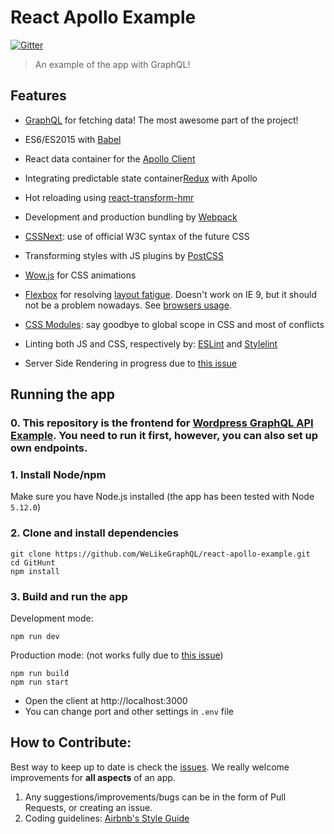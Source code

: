 # React Apollo Example

[![Gitter][gitter-img]][gitter-link]

> An example of the app with GraphQL!

[gitter-img]: https://badges.gitter.im/Join%20Chat.svg
[gitter-link]: https://gitter.im/WeLikeGraphQL/react-apollo-example?utm_source=badge&utm_medium=badge&utm_campaign=pr-badge&utm_content=badge

## Features

 - [GraphQL](http://graphql.org/) for fetching data! The most awesome part of the project!
 - ES6/ES2015 with [Babel](https://babeljs.io/)
 - React data container for the [Apollo Client](http://dev.apollodata.com/react/) 
 - Integrating predictable state container[Redux](http://redux.js.org) with Apollo
 - Hot reloading using [react-transform-hmr](https://github.com/gaearon/react-transform-hmr)
 - Development and production bundling by [Webpack](https://webpack.github.io)
 - [CSSNext](http://cssnext.io/): use of official W3C syntax of the future CSS
 - Transforming styles with JS plugins by [PostCSS](http://postcss.org/)
 - [Wow.js](http://mynameismatthieu.com/WOW/) for CSS animations
 - [Flexbox](https://css-tricks.com/snippets/css/a-guide-to-flexbox/) for resolving [layout fatigue](http://blog.karenmenezes.com/2014/apr/13/floats-inline-block-or-display-table-or-flexbox/). Doesn't work on IE 9, but it should not be a problem nowadays. See [browsers usage](http://caniuse.com/usage-table).
 - [CSS Modules](https://github.com/css-modules/css-modules): say goodbye to global scope in CSS and most of conflicts
 - Linting both JS and CSS, respectively by: [ESLint](http://eslint.org/) and [Stylelint](http://stylelint.io/)
 

 - Server Side Rendering in progress due to [this issue](https://github.com/apollostack/react-apollo/issues/250)
 
## Running the app

### 0. This repository is the frontend for [Wordpress GraphQL API Example](https://github.com/WeLikeGraphQL/wordpress-graphql-api-example). You need to run it first, however, you can also set up own endpoints.

### 1. Install Node/npm

Make sure you have Node.js installed (the app has been tested with Node `5.12.0`)

### 2. Clone and install dependencies

```
git clone https://github.com/WeLikeGraphQL/react-apollo-example.git
cd GitHunt
npm install
```

### 3. Build and run the app

Development mode:
```
npm run dev
```

Production mode: (not works fully due to [this issue](https://github.com/apollostack/react-apollo/issues/250))
```
npm run build
npm run start
```

- Open the client at http://localhost:3000
- You can change port and other settings in `.env` file

## How to Contribute:

Best way to keep up to date is check the [issues](https://github.com/WeLikeGraphQL/react-apollo-example/issues). We really welcome improvements for **all aspects** of an app.

1. Any suggestions/improvements/bugs can be in the form of Pull Requests, or creating an issue.
2. Coding guidelines: [Airbnb's Style Guide](https://github.com/airbnb/javascript)
